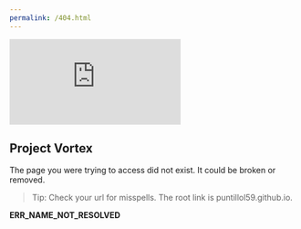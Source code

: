 ```yaml
---
permalink: /404.html
---
```

![Vortex logo](https://www.apkmirror.com/wp-content/themes/APKMirror/ap_resize/ap_resize.php?src=https%3A%2F%2Fwww.apkmirror.com%2Fwp-content%2Fuploads%2F2020%2F06%2F48%2F5ee7e1e38c7cf.png&w=96&h=96&q=100)
## Project Vortex
The page you were trying to access did not exist. It could be broken or removed. 

> Tip: Check your url for misspells. The root link is puntillol59.github.io.

****ERR_NAME_NOT_RESOLVED****
